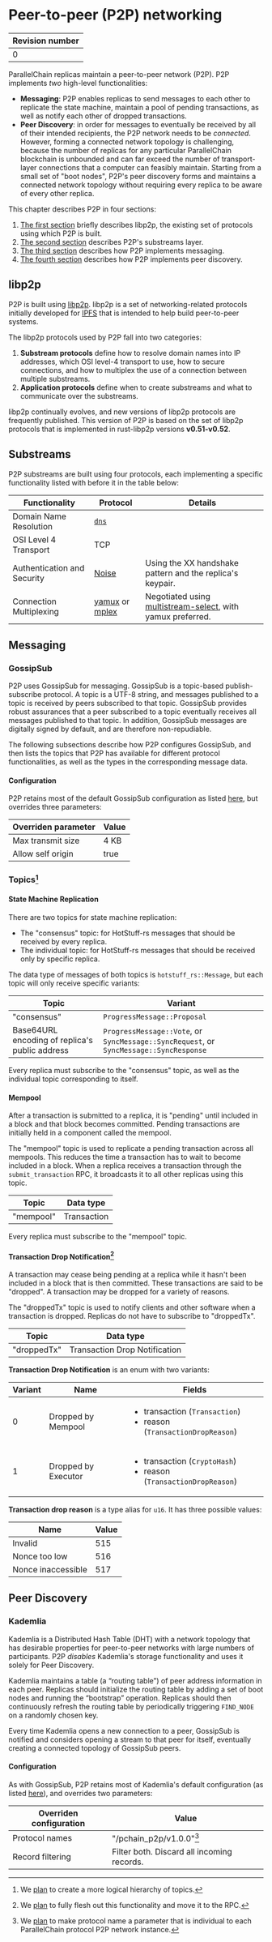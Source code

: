 # Peer-to-peer (P2P) networking

|Revision number|
|---|
|0|

ParallelChain replicas maintain a peer-to-peer network (P2P). P2P implements *two* high-level functionalities:
* **Messaging**: P2P enables replicas to send messages to each other to replicate the state machine, maintain a pool of pending transactions, as well as notify each other of dropped transactions.
* **Peer Discovery**: in order for messages to eventually be received by all of their intended recipients, the P2P network needs to be *connected*. However, forming a connected network topology is challenging, because the number of replicas for any particular ParallelChain blockchain is unbounded and can far exceed the number of transport-layer connections that a computer can feasibly maintain. Starting from a small set of "boot nodes", P2P's peer discovery forms and maintains a connected network topology without requiring every replica to be aware of every other replica.

This chapter describes P2P in four sections:
1. [The first section](#libp2p) briefly describes libp2p, the existing set of protocols using which P2P is built.
2. [The second section](#substreams) describes P2P's substreams layer.
3. [The third section](#messaging) describes how P2P implements messaging.
4. [The fourth section](#peer-discovery) describes how P2P implements peer discovery.

## libp2p

P2P is built using [libp2p](https://docs.libp2p.io/concepts/introduction/overview/). libp2p is a set of networking-related protocols initially developed for [IPFS](https://en.wikipedia.org/wiki/InterPlanetary_File_System) that is intended to help build peer-to-peer systems. 

The libp2p protocols used by P2P fall into two categories:
1. **Substream protocols** define how to resolve domain names into IP addresses, which OSI level-4 transport to use, how to secure connections, and how to multiplex the use of a connection between multiple substreams.
2. **Application protocols** define when to create substreams and what to communicate over the substreams.

libp2p continually evolves, and new versions of libp2p protocols are frequently published. This version of P2P is based on the set of libp2p protocols that is implemented in rust-libp2p versions **v0.51-v0.52**.

## Substreams

P2P substreams are built using four protocols, each implementing a specific functionality listed with before it in the table below:

|Functionality|Protocol|Details|
|---|---|---|
|Domain Name Resolution|[`dns`](https://github.com/libp2p/specs/blob/master/addressing/README.md#ip-and-name-resolution)||
|OSI Level 4 Transport|TCP||
|Authentication and Security|[Noise](https://github.com/libp2p/specs/blob/master/noise/README.md)|Using the XX handshake pattern and the replica's keypair.
|Connection Multiplexing|[yamux](https://github.com/libp2p/specs/blob/master/yamux/README.md) or [mplex](https://github.com/libp2p/specs/blob/master/mplex/README.md)|Negotiated using [multistream-select](https://github.com/libp2p/specs/blob/master/connections/README.md#multistream-select), with yamux preferred.|

## Messaging

### GossipSub

P2P uses GossipSub for messaging. GossipSub is a topic-based publish-subscribe protocol. A topic is a UTF-8 string, and messages published to a topic is received by peers subscribed to that topic. GossipSub provides robust assurances that a peer subscribed to a topic eventually receives all messages published to that topic. In addition, GossipSub messages are digitally signed by default, and are therefore non-repudiable.

The following subsections describe how P2P configures GossipSub, and then lists the topics that P2P has available for different protocol functionalities, as well as the types in the corresponding message data.

#### Configuration

P2P retains most of the default GossipSub configuration as listed [here](https://docs.rs/libp2p-gossipsub/0.45.0/libp2p_gossipsub/struct.Config.html), but overrides three parameters:

|Overriden parameter|Value|
|---|---|
|Max transmit size|4 KB|
|Allow self origin|true|

### Topics[^1]

[^1]: We [plan](https://github.com/parallelchain-io/parallelchain-protocol/issues/7) to create a more logical hierarchy of topics. 

#### State Machine Replication

There are two topics for state machine replication:
* The "consensus" topic: for HotStuff-rs messages that should be received by every replica.
* The individual topic: for HotStuff-rs messages that should be received only by specific replica.

The data type of messages of both topics is `hotstuff_rs::Message`, but each topic will only receive specific variants:

|Topic|Variant
|---|---|
|"consensus"|`ProgressMessage::Proposal`|
|Base64URL encoding of replica's public address|`ProgressMessage::Vote`, or `SyncMessage::SyncRequest`, or `SyncMessage::SyncResponse`|

Every replica must subscribe to the "consensus" topic, as well as the individual topic corresponding to itself.

#### Mempool

After a transaction is submitted to a replica, it is "pending" until included in a block and that block becomes committed. Pending transactions are initially held in a component called the mempool.

The "mempool" topic is used to replicate a pending transaction across all mempools. This reduces the time a transaction has to wait to become included in a block. When a replica receives a transaction through the `submit_transaction` RPC, it broadcasts it to all other replicas using this topic.

|Topic|Data type|
|---|---|
|"mempool"|Transaction|

Every replica must subscribe to the "mempool" topic.

#### Transaction Drop Notification[^2]

A transaction may cease being pending at a replica while it hasn't been included in a block that is then committed. These transactions are said to be "dropped". A transaction may be dropped for a variety of reasons.

The "droppedTx" topic is used to notify clients and other software when a transaction is dropped. Replicas do not have to subscribe to "droppedTx".

|Topic|Data type|
|---|---|
|"droppedTx"|Transaction Drop Notification|

**Transaction Drop Notification** is an enum with two variants:

|Variant|Name|Fields|
|---|---|---|
|0|Dropped by Mempool|<ul><li>transaction (`Transaction`)</li><li>reason (`TransactionDropReason`)</li></ul>|
|1|Dropped by Executor|<ul><li>transaction (`CryptoHash`)</li><li>reason (`TransactionDropReason`)</li></ul>|

**Transaction drop reason** is a type alias for `u16`. It has three possible values:

|Name|Value|
|---|---|
|Invalid|515|
|Nonce too low|516|
|Nonce inaccessible|517|

[^2]: We [plan](https://github.com/parallelchain-io/parallelchain-protocol/issues/13) to fully flesh out this functionality and move it to the RPC.

## Peer Discovery

### Kademlia

Kademlia is a Distributed Hash Table (DHT) with a network topology that has desirable properties for peer-to-peer networks with large numbers of participants. P2P *disables* Kademlia's storage functionality and uses it solely for Peer Discovery.

Kademlia maintains a table (a “routing table”) of peer address information in each peer. Replicas should initialize the routing table by adding a set of boot nodes and running the “bootstrap” operation. Replicas should then continuously refresh the routing table by periodically triggering `FIND_NODE` on a randomly chosen key. 

Every time Kademlia opens a new connection to a peer, GossipSub is notified and considers opening a stream to that peer for itself, eventually creating a connected topology of GossipSub peers.

#### Configuration

As with GossipSub, P2P retains most of Kademlia's default configuration (as listed [here](https://docs.rs/libp2p/latest/libp2p/kad/struct.KademliaConfig.html#method.set_replication_factor)), and overrides two parameters:

|Overriden configuration|Value|
|---|---|
|Protocol names|"/pchain_p2p/v1.0.0"[^3]|
|Record filtering|Filter both. Discard all incoming records.|

[^3]: We [plan](https://github.com/parallelchain-io/parallelchain-protocol/issues/7) to make protocol name a parameter that is individual to each ParallelChain protocol P2P network instance.

